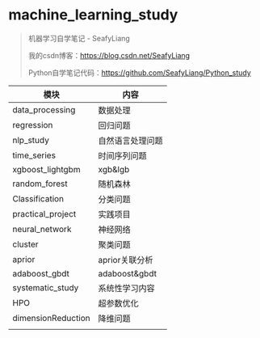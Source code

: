 # machine_learning_study
> 机器学习自学笔记 - SeafyLiang
>
> 我的csdn博客：https://blog.csdn.net/SeafyLiang
>
> Python自学笔记代码：https://github.com/SeafyLiang/Python_study



| 模块               | 内容             |
| ------------------ | ---------------- |
| data_processing    | 数据处理         |
| regression         | 回归问题         |
| nlp_study          | 自然语言处理问题 |
| time_series        | 时间序列问题     |
| xgboost_lightgbm   | xgb&lgb          |
| random_forest      | 随机森林         |
| Classification     | 分类问题         |
| practical_project  | 实践项目         |
| neural_network     | 神经网络         |
| cluster            | 聚类问题         |
| aprior             | aprior关联分析   |
| adaboost_gbdt      | adaboost&gbdt    |
| systematic_study   | 系统性学习内容   |
| HPO                | 超参数优化       |
| dimensionReduction | 降维问题         |
|                    |                  |

